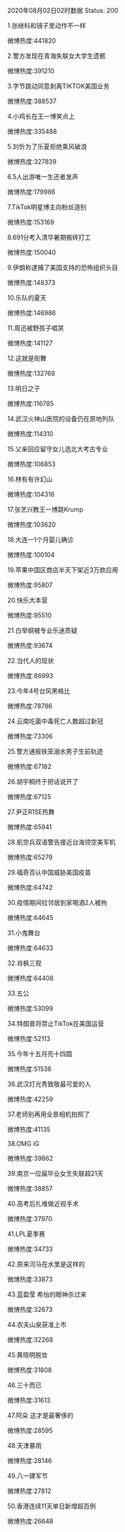 2020年08月02日02时数据
Status: 200

1.张继科和镜子里动作不一样

微博热度:441820

2.警方发现在青海失联女大学生遗骸

微博热度:391210

3.字节跳动同意剥离TIKTOK美国业务

微博热度:388537

4.小鸡长在王一博笑点上

微博热度:335488

5.刘忻为了乐夏拒绝乘风破浪

微博热度:327839

6.5人出游唯一生还者发声

微博热度:179986

7.TikTok明星博主向粉丝道别

微博热度:153169

8.691分考入清华暑期搬砖打工

微博热度:150040

9.伊朗称逮捕了美国支持的恐怖组织头目

微博热度:148373

10.乐队的夏天

微博热度:146986

11.周迅被野孩子唱哭

微博热度:141127

12.这就是街舞

微博热度:132768

13.明日之子

微博热度:116785

14.武汉火神山医院的设备仍在原地列队

微博热度:114310

15.父亲回应留守女儿选北大考古专业

微博热度:106853

16.林有有许幻山

微博热度:104316

17.张艺兴教王一博跳Krump

微博热度:103620

18.大连一1个月婴儿确诊

微博热度:100104

19.苹果中国区商店半天下架近3万款应用

微博热度:95807

20.快乐大本营

微博热度:95510

21.白举纲被专业乐迷质疑

微博热度:93674

22.当代人的现状

微博热度:86993

23.今年4号台风黑格比

微博热度:78786

24.云南吃菌中毒死亡人数超过新冠

微博热度:73306

25.警方通报铁笼溺水男子生前轨迹

微博热度:67182

26.胡宇桐终于把话说开了

微博热度:67125

27.尹正R1SE热舞

微博热度:65941

28.航空兵双语警告接近台海领空美军机

微博热度:65279

29.福奇否认中国威胁美国疫苗

微博热度:64742

30.疫情期间拉邻居到家喝酒2人被拘

微博热度:64645

31.小鬼舞台

微博热度:64633

32.肖枫三观

微博热度:64408

33.五公

微博热度:53099

34.特朗普将禁止TikTok在美国运营

微博热度:52113

35.今年十五月亮十四圆

微博热度:51536

36.武汉灯光秀致敬最可爱的人

微博热度:42259

37.老师别再用全景相机拍照了

微博热度:41135

38.OMG iG

微博热度:39862

39.南京一应届毕业女生失联超21天

微博热度:38857

40.高考后扎堆做近视手术

微博热度:37970

41.LPL夏季赛

微博热度:34733

42.原来河马在水里是这样的

微博热度:33873

43.蓝盈莹 希怡的眼神杀过来

微博热度:32673

44.农夫山泉获准上市

微博热度:32268

45.黄晓明脱妆

微博热度:31808

46.三十而已

微博热度:31613

47.阿朵 这才是最奢侈的

微博热度:28595

48.天津暴雨

微博热度:28146

49.八一建军节

微博热度:27812

50.香港连续11天单日新增超百例

微博热度:26648

